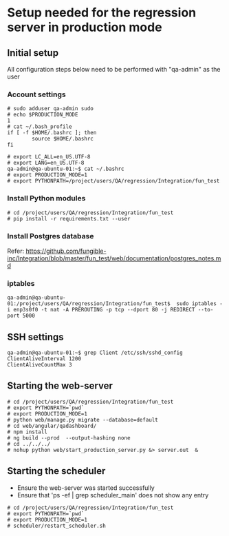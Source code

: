 
# Setup needed for the regression server in production mode

## Initial setup
All configuration steps below need to be performed with "qa-admin" as the user

### Account settings

~~~~
# sudo adduser qa-admin sudo
# echo $PRODUCTION_MODE
1
# cat ~/.bash_profile
if [ -f $HOME/.bashrc ]; then
        source $HOME/.bashrc
fi

# export LC_ALL=en_US.UTF-8
# export LANG=en_US.UTF-8
qa-admin@qa-ubuntu-01:~$ cat ~/.bashrc
# export PRODUCTION_MODE=1
# export PYTHONPATH=/project/users/QA/regression/Integration/fun_test
~~~~

### Install Python modules
```
# cd /project/users/QA/regression/Integration/fun_test
# pip install -r requirements.txt --user
```

### Install Postgres database
Refer: https://github.com/fungible-inc/Integration/blob/master/fun_test/web/documentation/postgres_notes.md


### iptables
~~~~
qa-admin@qa-ubuntu-01:/project/users/QA/regression/Integration/fun_test$  sudo iptables -i enp3s0f0 -t nat -A PREROUTING -p tcp --dport 80 -j REDIRECT --to-port 5000
~~~~

## SSH settings
~~~~
qa-admin@qa-ubuntu-01:~$ grep Client /etc/ssh/sshd_config 
ClientAliveInterval 1200
ClientAliveCountMax 3
~~~~

## Starting the web-server
~~~~
# cd /project/users/QA/regression/Integration/fun_test
# export PYTHONPATH=`pwd`
# export PRODUCTION_MODE=1
# python web/manage.py migrate --database=default
# cd web/angular/qadashboard/
# npm install
# ng build --prod  --output-hashing none
# cd ../../../
# nohup python web/start_production_server.py &> server.out  &
~~~~

## Starting the scheduler
- Ensure the web-server was started successfully
- Ensure that 'ps -ef | grep scheduler_main' does not show any entry
~~~~
# cd /project/users/QA/regression/Integration/fun_test
# export PYTHONPATH=`pwd`
# export PRODUCTION_MODE=1
# scheduler/restart_scheduler.sh
~~~~
